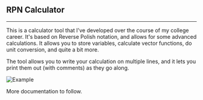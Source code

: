 ## RPN Calculator
---

This is a calculator tool that I've developed over the course of my college career. It's based on Reverse Polish notation, and allows for some advanced calculations. It allows you to store variables, calculate vector functions, do unit conversion, and quite a bit more.

The tool allows you to write your calculation on multiple lines, and it lets you print them out (with comments) as they go along.

![Example](http://i.imgur.com/UGNxVJ7.jpg)

More documentation to follow. 
